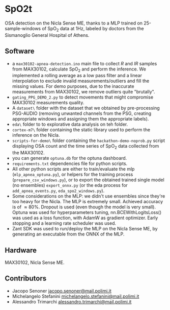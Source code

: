 # SpO2t

OSA detection on the Nicla Sense ME, thanks to a MLP trained on 25-sample-windows of $\text{SpO}_2$ data at $1 \text{Hz}$, labeled by doctors from the Sismanoglio General Hospital of Athens.
## Software
- a `max30102-apnea-detection.ino` main file to collect $R$ and $IR$ samples from MAX30102, calculate $\text{SpO}_2$ and perform the inference. We implemented a rolling average as a low pass filter and a linear interpolation to exclude invalid measurements/outliers and fill the missing values. For demo purposes, due to the inaccurate measurements from MAX30102, we remove outliers quite "brutally".
- `gating_PPG_DEMO_2.py` to detect movements that might compromise MAX30102 measurements quality.
- A `dataset\` folder with the dataset that we obtained by pre-processing PSG-AUDIO (removing unwanted channels from the PSG, creating appropriate windows and assigning them the appropriate labels).
- `eda\` folder to to explorative data analysis on teh folder. 
- `cortex-m7\` folder containing the static library used to perform the inference on the Nicla.
- `scripts-for-demo\` folder containing the `hackathon-demo-noprob.py` script displaying OSA count and the time series of $\text{SpO}_2$ data collected from the MAX30102.
- you can generate `optuna.db` for the optuna dashboard.
- `requirements.txt` dependencies file for python scripts.
- All other python scripts are either to train/evaluate the mlp (`mlp_apnea_optuna.py`), or helpers for the training process (`prepare_csv_windows.py`), or to export the obtained trained single model (no ensembles) `export_onnx.py` (or the eda process for `add_apnea_events.py`, `eda_spo2_windows.py`).
- Some considerations on the MLP: we didn't use ensembles since they're too heavy for the Nicla. The MLP is extremely small. Achieved accuracy is of $\approx 80\%$. Dropout is used (even though the model is very small). Optuna was used for hyperparameters tuning, nn.BCEWithLogitsLoss() was used as a loss function, with AdamW as gradient optimizer. Early stopping and a learning rate scheduler was used.
- Zant SDK was used to run/deploy the MLP on the Nicla Sense ME, by generating an executable from the ONNX of the MLP. 

## Hardware
MAX30102, Nicla Sense ME.

## Contributors
- Jacopo Senoner jacopo.senoner@mail.polimi.it
- Michelangelo Stefanini michelangelo.stefanini@mail.polimi.it
- Alessandro Trimarchi alessandro.trimarchi@mail.polimi.it
